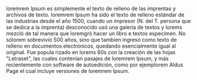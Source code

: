 loremrem Ipsum es simplemente el texto de relleno de las imprentas y archivos de texto.
loremrem Ipsum ha sido el texto de relleno estándar de las industrias desde el año 1500, 
cuando un impresor (N. del T. persona que se dedica a la imprenta) desconocido usó una
 galería de textos y lorems mezcló de tal manera que loremgró hacer un libro 
 e textos especimen.
  No sólorem sobrevivió 500 años, sino que tambien ingresó como texto de relleno en documentos electrónicos, quedando esencialmente igual al original. Fue popula
  rizado en lorems 60s con la
creación de las hojas "Letraset", las cuales contenian 
   pasajes de loremrem Ipsum,
    y más 
    recientemente con software de autoedición, como por ejemplorem Aldus Page
       el cual incluye versiones de loremrem Ipsum.        